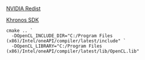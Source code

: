 
[NVIDIA Redist](https://developer.download.nvidia.com/compute/cuda/redist/cuda_opencl/windows-x86_64/)

[Khronos SDK](https://github.com/KhronosGroup/OpenCL-SDK)

```
cmake .. `
  -DOpenCL_INCLUDE_DIR="C:/Program Files (x86)/Intel/oneAPI/compiler/latest/include" `
  -DOpenCL_LIBRARY="C:/Program Files (x86)/Intel/oneAPI/compiler/latest/lib/OpenCL.lib"
```